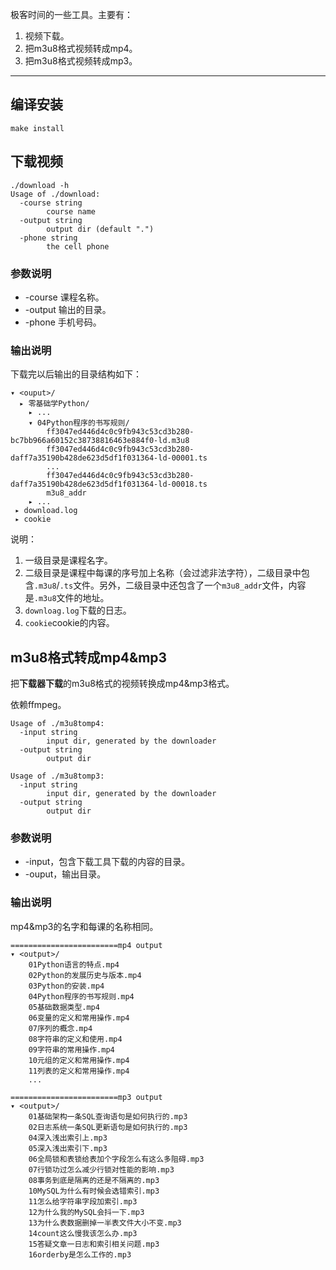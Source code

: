 极客时间的一些工具。主要有：

1. 视频下载。
2. 把m3u8格式视频转成mp4。
3. 把m3u8格式视频转成mp3。

<hr>

## 编译安装

`make install`

## 下载视频

```
./download -h
Usage of ./download:
  -course string
        course name
  -output string
        output dir (default ".")
  -phone string
        the cell phone
```

### 参数说明

* -course 课程名称。
* -output 输出的目录。
* -phone 手机号码。

### 输出说明

下载完以后输出的目录结构如下：

```
▾ <ouput>/
  ▸ 零基础学Python/
    ▸ ...
    ▾ 04Python程序的书写规则/
        ff3047ed446d4c0c9fb943c53cd3b280-bc7bb966a60152c38738816463e884f0-ld.m3u8
        ff3047ed446d4c0c9fb943c53cd3b280-daff7a35190b428de623d5df1f031364-ld-00001.ts
        ...
        ff3047ed446d4c0c9fb943c53cd3b280-daff7a35190b428de623d5df1f031364-ld-00018.ts
        m3u8_addr
    ▸ ...
 ▸ download.log
 ▸ cookie
```

说明：

1. 一级目录是课程名字。
2. 二级目录是课程中每课的序号加上名称（会过滤非法字符），二级目录中包含`.m3u8`/`.ts`文件。另外，二级目录中还包含了一个`m3u8_addr`文件，内容是`.m3u8`文件的地址。
3. `downloag.log`下载的日志。
4. `cookie`cookie的内容。

## m3u8格式转成mp4&mp3

把**下载器下载**的m3u8格式的视频转换成mp4&mp3格式。

依赖ffmpeg。

```
Usage of ./m3u8tomp4:
  -input string
        input dir, generated by the downloader
  -output string
        output dir

Usage of ./m3u8tomp3:
  -input string
        input dir, generated by the downloader
  -output string
        output dir
```

### 参数说明

* -input，包含下载工具下载的内容的目录。
* -ouput，输出目录。

### 输出说明

mp4&mp3的名字和每课的名称相同。

```
========================mp4 output
▾ <output>/
    01Python语言的特点.mp4
    02Python的发展历史与版本.mp4
    03Python的安装.mp4
    04Python程序的书写规则.mp4
    05基础数据类型.mp4
    06变量的定义和常用操作.mp4
    07序列的概念.mp4
    08字符串的定义和使用.mp4
    09字符串的常用操作.mp4
    10元组的定义和常用操作.mp4
    11列表的定义和常用操作.mp4
    ...

========================mp3 output
▾ <output>/
    01基础架构一条SQL查询语句是如何执行的.mp3
    02日志系统一条SQL更新语句是如何执行的.mp3
    04深入浅出索引上.mp3
    05深入浅出索引下.mp3
    06全局锁和表锁给表加个字段怎么有这么多阻碍.mp3
    07行锁功过怎么减少行锁对性能的影响.mp3
    08事务到底是隔离的还是不隔离的.mp3
    10MySQL为什么有时候会选错索引.mp3
    11怎么给字符串字段加索引.mp3
    12为什么我的MySQL会抖一下.mp3
    13为什么表数据删掉一半表文件大小不变.mp3
    14count这么慢我该怎么办.mp3
    15答疑文章一日志和索引相关问题.mp3
    16orderby是怎么工作的.mp3
```

